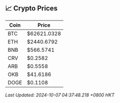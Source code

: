 ## 📈 Crypto Prices

| Coin | Price |
| ---- | ----- |
| BTC | $62621.0328 |
| ETH | $2440.6792 |
| BNB | $566.5741 |
| CRV | $0.2582 |
| ARB | $0.5558 |
| OKB | $41.6186 |
| DOGE | $0.1108 |

_Last Updated: 2024-10-07 04:37:48.218 +0800 HKT_